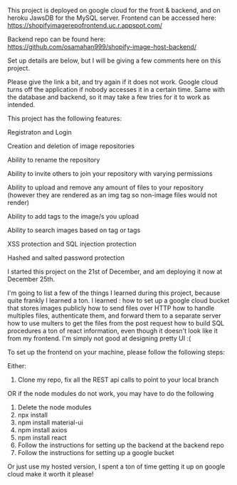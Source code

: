 
This project is deployed on google cloud for the front & backend, and on heroku JawsDB for the MySQL server.
Frontend can be accessed here:
https://shopifyimagerepofrontend.uc.r.appspot.com/

Backend repo can be found here:
https://github.com/osamahan999/shopify-image-host-backend/


Set up details are below, but I will be giving a few comments here on this project.


Please give the link a bit, and try again if it does not work. Google cloud turns off the application if nobody accesses it in a certain time. 
Same with the database and backend, so it may take a few tries for it to work as intended.

This project has the following features:

Registraton and Login

Creation and deletion of image repositories

Ability to rename the repository

Ability to invite others to join your repository with varying permissions

Ability to upload and remove any amount of files to your repository (however they are rendered as an img tag so non-image files would not render)

Ability to add tags to the image/s you upload

Ability to search images based on tag or tags

XSS protection and SQL injection protection

Hashed and salted password protection



I started this project on the 21st of December, and am deploying it now at December 25th. 

I'm going to list a few of the things I learned during this project, because quite frankly I learned a ton.
I learned :
 how to set up a google cloud bucket that stores images publicly
 how to send files over HTTP 
 how to handle multiples files, authenticate them, and forward them to a separate server
 how to use multers to get the files from the post request
 how to build SQL procedures
 a ton of react information, even though it doesn't look like it from my frontend. I'm simply not good at designing pretty UI :(
 



To set up the frontend on your machine, please follow the following steps:

Either:
1. Clone my repo, fix all the REST api calls to point to your local branch 

OR if the node modules do not work, you may have to do the following
1. Delete the node modules
2. npx install
3. npm install material-ui
4. npm install axios
5. npm install react
6. Follow the instructions for setting up the backend at the backend repo
7. Follow the instructions for setting up a google bucket

Or just use my hosted version, I spent a ton of time getting it up on google cloud make it worth it please!
